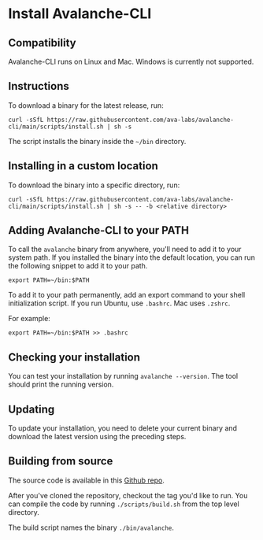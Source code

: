 # Install Avalanche-CLI

## Compatibility

Avalanche-CLI runs on Linux and Mac. Windows is currently not supported.

## Instructions

To download a binary for the latest release, run:

```
curl -sSfL https://raw.githubusercontent.com/ava-labs/avalanche-cli/main/scripts/install.sh | sh -s
```

The script installs the binary inside the `~/bin` directory.

## Installing in a custom location

To download the binary into a specific directory, run:

```
curl -sSfL https://raw.githubusercontent.com/ava-labs/avalanche-cli/main/scripts/install.sh | sh -s -- -b <relative directory>
```

## Adding Avalanche-CLI to your PATH

To call the `avalanche` binary from anywhere, you'll need to add it to your system path. If you installed
the binary into the default location, you can run the following snippet to add it to your path.

```
export PATH=~/bin:$PATH
```

To add it to your path permanently, add an export command to your shell initialization script. If you run Ubuntu, use `.bashrc`. Mac uses `.zshrc`.

For example:

```
export PATH=~/bin:$PATH >> .bashrc
```

## Checking your installation

You can test your installation by running `avalanche --version`. The tool should print the running version.

## Updating

To update your installation, you need to delete your current binary and download the latest version using the preceding steps.

## Building from source

The source code is available in this [Github repo](https://github.com/ava-labs/avalanche-cli).

After you've cloned the repository, checkout the tag you'd like to run. You can compile the code by running `./scripts/build.sh` from the top level directory.

The build script names the binary `./bin/avalanche`.
